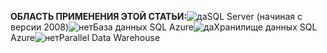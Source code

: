 <Token>**ОБЛАСТЬ ПРИМЕНЕНИЯ ЭТОЙ СТАТЬИ:**![да](media/yes.png)SQL Server (начиная с версии 2008)![нет](media/no.png)База данных SQL Azure![да](media/yes.png)Хранилище данных SQL Azure![нет](media/no.png)Parallel Data Warehouse</Token>

